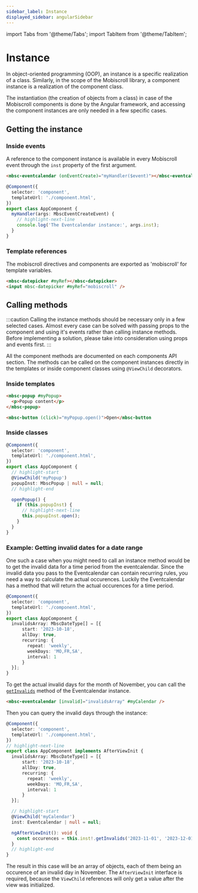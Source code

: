 ```yaml
---
sidebar_label: Instance
displayed_sidebar: angularSidebar
---
```


import Tabs from '@theme/Tabs';
import TabItem from '@theme/TabItem';

# Instance

In object-oriented programming (OOP), an instance is a specific realization of a class. Similarly, in the scope
of the Mobiscroll library, a component instance is a realization of the component class.

The instantiation (the creation of objects from a class) in case of the Mobiscroll components is done by the Angular framework,
and accessing the component instances are only needed in a few specific cases.

## Getting the instance

### Inside events

A reference to the component instance is available in every Mobiscroll event through the `inst` property of the first argument.

<Tabs>
<TabItem value="html" label="component.html">

```html
<mbsc-eventcalendar (onEventCreate)="myHandler($event)"></mbsc-eventcalendar>
```

</TabItem>
<TabItem value="ts" label="component.ts">

```ts
@Component({
  selector: 'component',
  templateUrl: './component.html',
})
export class AppComponent {
  myHandler(args: MbscEventCreateEvent) {
    // highlight-next-line
    console.log('The Eventcalendar instance:', args.inst);
  }
}
```

</TabItem>
</Tabs>

### Template references

The mobiscroll directives and components are exported as 'mobiscroll' for template variables.

```html
<mbsc-datepicker #myRef></mbsc-datepicker>
<input mbsc-datepicker #myRef="mobiscroll" />
```

## Calling methods

:::caution
Calling the instance methods should be necessary only in a few selected cases. Almost every case can be solved with passing props to the component and using it's events rather than calling instance methods. Before implementing a solution, please take into consideration using props and events first.
:::

All the component methods are documented on each components API section. The methods can be called on the component instances directly in the templates or inside component classes using `@ViewChild` decorators.

### Inside templates

```html title="Calling methods in the template"
<mbsc-popup #myPopup>
  <p>Popup content</p>
</mbsc-popup>

<mbsc-button (click)="myPopup.open()">Open</mbsc-button
```

### Inside classes

```ts
@Component({
  selector: 'component',
  templateUrl: './component.html',
})
export class AppComponent {
  // highlight-start
  @ViewChild('myPopup')
  popupInst: MbscPopup | null = null;
  // highlight-end

  openPopup() {
    if (this.popupInst) {
      // highlight-next-line
      this.popupInst.open();
    }
  }
}
```

### Example: Getting invalid dates for a date range

One such a case when you might need to call an instance method would be to get the invalid data for a time period from the eventcalendar. Since the invalid data you pass to the Eventcalendar can contain recurring rules, you need a way to calculate the actual occurences. Luckily the Eventcalendar has a method that will return the actual occurences for a time period.

```ts title="Invalid rule that repeats on specific days"
@Component({
  selector: 'component',
  templateUrl: './component.html',
})
export class AppComponent {
  invalidsArray: MbscDateType[] = [{
      start: '2023-10-18',
      allDay: true,
      recurring: {
        repeat: 'weekly',
        weekDays: 'MO,FR,SA',
        interval: 1
      }
  }];
}
```

To get the actual invalid days for the month of November, you can call the [`getInvalids`](../eventcalendar/api.md#method-getInvalids) method of the Eventcalendar instance.

```html title="The invalids array needs to be passed to the eventcalendar"
<mbsc-eventcalendar [invalid]="invalidsArray" #myCalendar />
```

Then you can query the invalid days through the instance:

```ts
@Component({
  selector: 'component',
  templateUrl: './component.html',
})
// highlight-next-line
export class AppComponent implements AfterViewInit {
  invalidsArray: MbscDateType[] = [{
      start: '2023-10-18',
      allDay: true,
      recurring: {
        repeat: 'weekly',
        weekDays: 'MO,FR,SA',
        interval: 1
      }
  }];

  // highlight-start
  @ViewChild('myCalendar')
  inst: Eventcalendar | null = null;

  ngAfterViewInit(): void {
    const occurences = this.inst!.getInvalids('2023-11-01', '2023-12-01');
  }
  // highlight-end
}
```

The result in this case will be an array of objects, each of them being an occurence of an invalid day in November. The `AfterViewInit` interface is required, because the `ViewChild` references will only get a value after the view was initialized.
